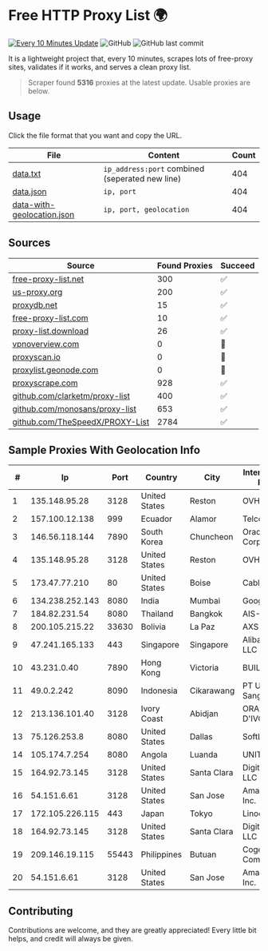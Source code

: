 
# Free HTTP Proxy List 🌍

[![Every 10 Minutes Update](https://github.com/mertguvencli/http-proxy-list/actions/workflows/main.yml/badge.svg?branch=main)](https://github.com/mertguvencli/http-proxy-list/actions/workflows/main.yml)
![GitHub](https://img.shields.io/github/license/mertguvencli/http-proxy-list)
![GitHub last commit](https://img.shields.io/github/last-commit/mertguvencli/http-proxy-list)

It is a lightweight project that, every 10 minutes, scrapes lots of free-proxy sites, validates if it works, and serves a clean proxy list.


> Scraper found **5316** proxies at the latest update. Usable proxies are below.

## Usage

Click the file format that you want and copy the URL.


|File|Content|Count|
|----|-------|-----|
|[data.txt](https://raw.githubusercontent.com/mertguvencli/http-proxy-list/main/proxy-list/data.txt)|`ip_address:port` combined (seperated new line)|404|
|[data.json](https://raw.githubusercontent.com/mertguvencli/http-proxy-list/main/proxy-list/data.json)|`ip, port`|404|
|[data-with-geolocation.json](https://raw.githubusercontent.com/mertguvencli/http-proxy-list/main/proxy-list/data-with-geolocation.json)|`ip, port, geolocation`|404|

## Sources

|Source|Found Proxies|Succeed|
|------|-------------|-------|
|[free-proxy-list.net](https://free-proxy-list.net)|300|✅|
|[us-proxy.org](https://www.us-proxy.org)|200|✅|
|[proxydb.net](http://proxydb.net)|15|✅|
|[free-proxy-list.com](https://free-proxy-list.com/?page=&port=&type%5B%5D=http&type%5B%5D=https&up_time=0&search=Search)|10|✅|
|[proxy-list.download](https://www.proxy-list.download/HTTP)|26|✅|
|[vpnoverview.com](https://vpnoverview.com/privacy/anonymous-browsing/free-proxy-servers)|0|🚫|
|[proxyscan.io](https://www.proxyscan.io)|0|🚫|
|[proxylist.geonode.com](https://proxylist.geonode.com/api/proxy-list?limit=300&page=1&sort_by=lastChecked&sort_type=desc&protocols=http,https)|0|🚫|
|[proxyscrape.com](https://api.proxyscrape.com/v2/?request=displayproxies&protocol=http&timeout=10000&country=all&ssl=all&anonymity=all)|928|✅|
|[github.com/clarketm/proxy-list](https://raw.githubusercontent.com/clarketm/proxy-list/master/proxy-list-raw.txt)|400|✅|
|[github.com/monosans/proxy-list](https://raw.githubusercontent.com/monosans/proxy-list/main/proxies/http.txt)|653|✅|
|[github.com/TheSpeedX/PROXY-List](https://raw.githubusercontent.com/TheSpeedX/PROXY-List/master/http.txt)|2784|✅|


## Sample Proxies With Geolocation Info

|#|Ip|Port|Country|City|Internet Service Provider|
|-|--|----|-------|----|-------------------------|
|1|135.148.95.28|3128|United States|Reston|OVH SAS|
|2|157.100.12.138|999|Ecuador|Alamor|Telconet S.A|
|3|146.56.118.144|7890|South Korea|Chuncheon|Oracle Corporation|
|4|135.148.95.28|3128|United States|Reston|OVH SAS|
|5|173.47.77.210|80|United States|Boise|Cable ONE|
|6|134.238.252.143|8080|India|Mumbai|Google LLC|
|7|184.82.231.54|8080|Thailand|Bangkok|AIS-Fibre|
|8|200.105.215.22|33630|Bolivia|La Paz|AXS Bolivia S. A.|
|9|47.241.165.133|443|Singapore|Singapore|Alibaba.com LLC|
|10|43.231.0.40|7890|Hong Kong|Victoria|BUILDCLOUD|
|11|49.0.2.242|8090|Indonesia|Cikarawang|PT Usaha Adi Sanggoro|
|12|213.136.101.40|3128|Ivory Coast|Abidjan|ORANGE COTE D'IVOIRE|
|13|75.126.253.8|8080|United States|Dallas|SoftLayer|
|14|105.174.7.254|8080|Angola|Luanda|UNITEL SA|
|15|164.92.73.145|3128|United States|Santa Clara|DigitalOcean, LLC|
|16|54.151.6.61|3128|United States|San Jose|Amazon.com, Inc.|
|17|172.105.226.115|443|Japan|Tokyo|Linode, LLC|
|18|164.92.73.145|3128|United States|Santa Clara|DigitalOcean, LLC|
|19|209.146.19.115|55443|Philippines|Butuan|Cogent Communications|
|20|54.151.6.61|3128|United States|San Jose|Amazon.com, Inc.|



## Contributing

Contributions are welcome, and they are greatly appreciated! Every
little bit helps, and credit will always be given.

